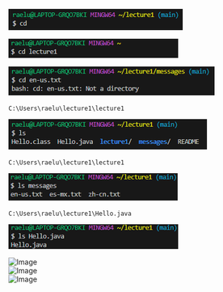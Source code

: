 
![Image](cd_no_arg.png)  

![Image](cd_directory.png)  

![Image](cd_file.png)  

```
C:\Users\raelu\lecture1\lecture1
``` 
![Image](ls_no_arg.png)  

```
C:\Users\raelu\lecture1\lecture1
``` 
![Image](ls_directory.png)  

 ```
C:\Users\raelu\lecture1\Hello.java
```  
![Image](ls_file.png)  

![Image]()  
![Image]()  
![Image]()  
